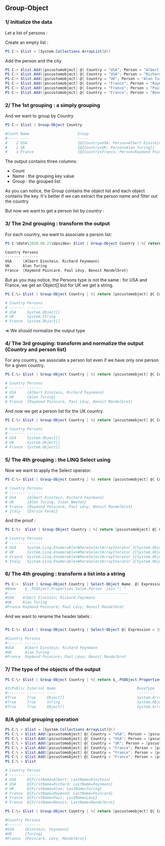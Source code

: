 ## Group-Object

### 1/ Initialize the data

Let a list of persons : 

Create an empty list : 

```ps1
PS C:> $list = [System.Collections.ArrayList]@()
```

Add the person and the city  

```ps1
PS C:> $list.Add([pscustomobject] @{ Country = "USA"; Person = "Albert Einstein" })
PS C:> $list.Add([pscustomobject] @{ Country = "USA"; Person = "Richard Feynmann" })
PS C:> $list.Add([pscustomobject] @{ Country = "UK"; Person = "Alan Turing" })
PS C:> $list.Add([pscustomobject] @{ Country = "France"; Person = "Raymond Poincaré" })
PS C:> $list.Add([pscustomobject] @{ Country = "France"; Person = "Paul Lévy" })
PS C:> $list.Add([pscustomobject] @{ Country = "France"; Person = "Benoit Mandelbrot" })
```

### 2/ The 1st grouping : a simply grouping

And we want to group by _Country_  


```ps1
PS C:> $list | Group-Object Country

#Count Name                      Group
#----- ----                      -----
#    2 USA                       {@{Country=USA; Person=Albert Einstein}, @{Country=USA; Person=Richard Feynmann}}
#    1 UK                        {@{Country=UK; Person=Alan Turing}}
#    3 France                    {@{Country=France; Person=Raymond Poincaré}, @{Country=France; Person=Paul Lévy}, @{Country=France; Person=Benoit Mandelbrot}}

```

The output contains three columns:
- Count
- Name : the grouping key value
- Group : the grouped list

As you can notice, the Group contains the object list and each object contains the key. It's better if we can extract the person name and filter out the country

But now we want to get a person list by _country_ : 

### 3/ The 2nd grouping : transform the output

For each country, wa want to associate a person list:

```ps1
PS C:\Date\2020.08.21\Upsideo> $list | Group-Object Country | %{ return [pscustomobject] @{ Country = $_.Name;  Persons =  $_.PSObject.Properties.Value.Person } }

Country Persons
------- -------
USA     {Albert Einstein, Richard Feynmann}
UK      Alan Turing
France  {Raymond Poincaré, Paul Lévy, Benoit Mandelbrot}
```

But as you may notice, the Persons type is not the same : for USA and France, we get an Object[] but for UK we get a string.  
  

```ps1
PS C:\> $list | Group-Object Country | %{ return [pscustomobject] @{ Country = $_.Name;  Persons =  $_.PSObject.Properties.Value.Person.GetType() } }

# Country Persons
# ------- -------
# USA     System.Object[]
# UK      System.String
# France  System.Object[]
```

=> We should normalize the output type

### 4/ The 3rd grouping: transform and normalize the output (Country and person list)

For any country, we associate a person list even if we have only one person for a given country.

```ps1
PS C:\> $list | Group-Object Country | %{ return [pscustomobject] @{ Country = $_.Name;  Persons =  ([System.Object[]]$_.PSObject.Properties.Value.Person) } }  

# Country Persons
# ------- -------
# USA     {Albert Einstein, Richard Feynmann}
# UK      {Alan Turing}
# France  {Raymond Poincaré, Paul Lévy, Benoit Mandelbrot}
```

And now we get a person list for the UK country.


```ps1
PS C:\> $list | Group-Object Country | %{ return [pscustomobject] @{ Country = $_.Name;  Persons =  ([System.Object[]]$_.PSObject.Properties.Value.Person).GetType() } } 

# Country Persons
# ------- -------
# USA     System.Object[]
# UK      System.Object[]
# France  System.Object[]

```

### 5/ The 4th grouping : the LINQ Select using

Now we want to apply the Select operator:

```ps1
PS C:\> $list | Group-Object Country | %{ return [pscustomobject] @{ Country = $_.Name;  Persons =  ([Linq.Enumerable]::Select(([System.Object[]]$_.PSObject.Properties.Value.Person), [Func[Object, String]] { $args[0] }))  } }                                                        

# Country Persons
# ------- -------
# USA     {Albert Einstein, Richard Feynmann}
# UK      {Alan Turing, Isaac Newton}
# France  {Raymond Poincaré, Paul Lévy, Benoit Mandelbrot}
# Italy   {Enrico Fermi}
```

And the proof : 


```ps1
PS C:\>  $list | Group-Object Country | %{ return [pscustomobject] @{ Country = $_.Name;  Persons =  ([Linq.Enumerable]::Select(([System.Object[]]$_.PSObject.Properties.Value.Person), [Func[Object, String]] { $args[0] })).GetType()   } }

# Country Persons
# ------- -------
# USA     System.Linq.Enumerable+WhereSelectArrayIterator`2[System.Object,System.String]
# UK      System.Linq.Enumerable+WhereSelectArrayIterator`2[System.Object,System.String]
# France  System.Linq.Enumerable+WhereSelectArrayIterator`2[System.Object,System.String]
# Italy   System.Linq.Enumerable+WhereSelectArrayIterator`2[System.Object,System.String]
```


### 6/ The 4th grouping : transform a list into a string


```ps1
PS C:>  $list | Group-Object Country | Select-Object Name, @{ Expression = { $_.PSObject.Properties.Value.Person -join "; " } }                                                                                                                                                                       
#Name    $_.PSObject.Properties.Value.Person -join "; "
#----   ------------------------------------------------
#USA    Albert Einstein; Richard Feynmann
#UK     Alan Turing
#France Raymond Poincaré; Paul Lévy; Benoit Mandelbrot
```

And we want to rename the header labels :

```ps1

PS C:\> $list | Group-Object Country | Select-Object @{ Expression = {$_.Name}; Label = "Country" }, @{ Expression = { $_.PSObject.Properties.Value.Person -join "; " };  Label = "Persons" }                                                                                                         

#Country Persons
#------- -------
#USA     Albert Einstein; Richard Feynmann
#UK      Alan Turing
#France  Raymond Poincaré; Paul Lévy; Benoit Mandelbrot
```




### 7/ The type of the objects of the output

```ps1
PS C:\> $list | Group-Object Country | %{ return $_.PSObject.Properties.Value.Person.GetType() } 

#IsPublic IsSerial Name                                     BaseType
#-------- -------- ----                                     --------
#True     True     Object[]                                 System.Array
#True     True     String                                   System.Object
#True     True     Object[]                                 System.Array

```

### 8/A global grouping operation


```ps1
PS C:\ > $list = [System.Collections.ArrayList]@()
PS C:\ > $list.Add([pscustomobject] @{ Country = "USA"; Person = [pscustomobject] @{ FirstName = "Albert"; LastName = "Einstein" }})
PS C:\ > $list.Add([pscustomobject] @{ Country = "USA"; Person = [pscustomobject] @{ FirstName = "Richard"; LastName = "Feynmann" }})
PS C:\ > $list.Add([pscustomobject] @{ Country = "UK"; Person = [pscustomobject] @{ FirstName = "Alan"; LastName = "Turing" }})
PS C:\ > $list.Add([pscustomobject] @{ Country = "France"; Person = [pscustomobject] @{ FirstName = "Raymond"; LastName = "Poincaré" }})
PS C:\ > $list.Add([pscustomobject] @{ Country = "France"; Person = [pscustomobject] @{ FirstName = "Paul"; LastName = "Lévy" }})
PS C:\ > $list.Add([pscustomobject] @{ Country = "France"; Person = [pscustomobject] @{ FirstName = "Paul"; LastName = "Lévy" }})
PS C:\ > $list

# Country Person
# ------- ------
# USA     @{FirstName=Albert; LastName=Einstein}
# USA     @{FirstName=Richard; LastName=Feynmann}
# UK      @{FirstName=Alan; LastName=Turing}
# France  @{FirstName=Raymond; LastName=Poincaré}
# France  @{FirstName=Paul; LastName=Lévy}
# France  @{FirstName=Benoit; LastName=Mandelbrot}

PS C:\> $list | Group-Object Country | %{ return [pscustomobject] @{ Country = $_.Name;  Persons =  ([Linq.Enumerable]::Select(([System.Object[]]$_.PSObject.Properties.Value.Person), [Func[Object, String]] { $args[0].LastName}))  } }

#Country Persons
#------- -------
#USA     {Einstein, Feynmann}
#UK      {Turing}
#France  {Poincaré, Lévy, Mandelbrot}
```


